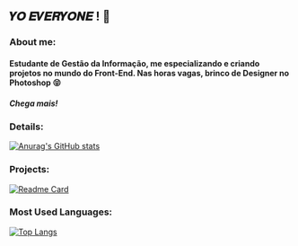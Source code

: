## 𝒀𝑶 𝑬𝑽𝑬𝑹𝒀𝑶𝑵𝑬 ! 👋

### About me: 

#### Estudante de Gestão da Informação, me especializando e criando projetos no mundo do Front-End. Nas horas vagas, brinco de Designer no Photoshop 😝 
##### Chega mais!


### Details:

[![Anurag's GitHub stats](https://github-readme-stats.vercel.app/api?username=emillylimaVVZ&show_icons=true&theme=dark)](https://github.com/anuraghazra/github-readme-stats)

### Projects:

[![Readme Card](https://github-readme-stats.vercel.app/api/pin/?username=emillylimaVVZ&repo=Tik-Tok-Project&theme=dark)](https://github.com/anuraghazra/github-readme-stats)


### Most Used Languages:

[![Top Langs](https://github-readme-stats.vercel.app/api/top-langs/?username=emillylimaVVZ&layout=compact)](https://github.com/anuraghazra/github-readme-stats)


